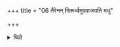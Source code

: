 +++
title = "06 तैरेनन् त्रिरूर्ध्वमुपवाजयति मधु"

+++

<details><summary>थिते</summary>

तैरेनं त्रिरूर्ध्वमुपवाजयति मधु मध्विति ६
</details>
